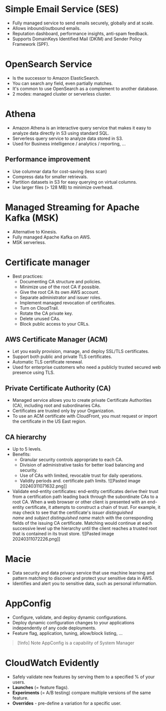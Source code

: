# Simple Email Service (SES)
- Fully managed service to send emails securely, globally and at scale.
- Allows inbound/outbound emails.
- Reputation dashboard, performance insights, anti-spam feedback.
- Supports DomainKeys Identified Mail (DKIM) and Sender Policy Framework (SPF).
# OpenSearch Service
- Is the successor to Amazon ElasticSearch.
- You can search any field, even partially matches.
- It's common to use OpenSearch as a complement to another database.
- 2 modes: managed cluster or serverless cluster.
# Athena
- Amazon Athena is an interactive query service that makes it easy to analyze data directly in S3 using standard SQL.
- Serverless query service to analyze data stored in S3.
- Used for Business intelligence / analytics / reporting, ...
## Performance improvement
- Use columnar data for cost-saving (less scan)
- Compress data for smaller retrievals.
- Partition datasets in S3 for easy querying on virtual columns.
- Use larger files (> 128 MB) to minimize overhead.
# Managed Streaming for Apache Kafka (MSK)
- Alternative to Kinesis.
- Fully managed Apache Kafka on AWS.
- MSK serverless.
# Certificate manager
- Best practices:
	- Documenting CA structure and policies.
	- Minimize use of the root CA if possible.
	- Give the root CA its own AWS account.
	- Separate administrator and issuer roles.
	- Implement managed revocation of certificates.
	- Turn on CloudTrail.
	- Rotate the CA private key.
	- Delete unused CAs.
	- Block public access to your CRLs.
##  AWS Certificate Manager (ACM)
- Let you easily provision, manage, and deploy SSL/TLS certificates.
- Support both public and private TLS certificates.
- Automatic TLS certificate renewal.
- Used for enterprise customers who need a publicly trusted secured web presence using TLS.
## Private Certificate Authority (CA)
- Managed service allows you to create private Certificate Authorities (CA), including root and subordinaries CAs.
- Certificates are trusted only by your Organization.
- To use an ACM certificate with CloudFront, you must request or import the certificate in the US East region.
## CA hierarchy
- Up to 5 levels.
- Benefits:
	- Granular security controls appropriate to each CA.
	- Division of administrative tasks for better load balancing and security.
	- Use of CAs with limited, revocable trust for daily operations.
	- Validity periods and. certificate path limits.
	  ![[Pasted image 20240311071632.png]]
- Validate end-entity certificates: end-entity certificates derive their trust from a certification path leading back through the subordinate CAs to a root CA. When a web browser or other client is presented with an end-entity certificate, it attempts to construct a chain of trust. For example, it may check to see that the certificate's _issuer distinguished name_ and _subject distinguished name_ match with the corresponding fields of the issuing CA certificate. Matching would continue at each successive level up the hierarchy until the client reaches a trusted root that is contained in its trust store.
  ![[Pasted image 20240311072226.png]]
# Macie
- Data security and data privacy service that use machine learning and pattern matching to discover and protect your sensitive data in AWS.
- Identifies and alert you to sensitive data, such as personal information.
# AppConfig
- Configure, validate, and deploy dynamic configurations.
- Deploy dynamic configuration changes to your applications independently of any code deployments.
- Feature flag, application, tuning, allow/block listing, ...
> [!info] Note
> AppConfig is a capability of System Manager
# CloudWatch Evidently
- Safely validate new features by serving them to a specified % of your users.
- **Launches** (= feature flags).
- **Experiments** (= A/B testing) compare multiple versions of the same feature.
- **Overrides** - pre-define a variation for a specific user.